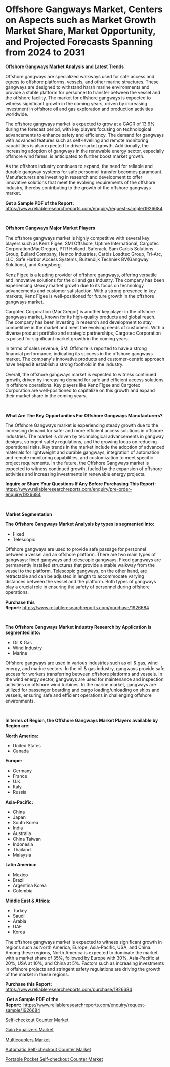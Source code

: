 <p><h1>Offshore Gangways Market, Centers on Aspects such as Market Growth Market Share, Market Opportunity, and Projected Forecasts Spanning from 2024 to 2031</h1></p><p><strong>Offshore Gangways Market Analysis and Latest Trends</strong></p>
<p><p>Offshore gangways are specialized walkways used for safe access and egress to offshore platforms, vessels, and other marine structures. These gangways are designed to withstand harsh marine environments and provide a stable platform for personnel to transfer between the vessel and the offshore facility. The market for offshore gangways is expected to witness significant growth in the coming years, driven by increasing investment in offshore oil and gas exploration and production activities worldwide.</p><p>The offshore gangways market is expected to grow at a CAGR of 13.6% during the forecast period, with key players focusing on technological advancements to enhance safety and efficiency. The demand for gangways with advanced features such as self-levelling and remote monitoring capabilities is also expected to drive market growth. Additionally, the increasing adoption of gangways in the renewable energy sector, especially offshore wind farms, is anticipated to further boost market growth.</p><p>As the offshore industry continues to expand, the need for reliable and durable gangway systems for safe personnel transfer becomes paramount. Manufacturers are investing in research and development to offer innovative solutions that meet the evolving requirements of the offshore industry, thereby contributing to the growth of the offshore gangways market.</p></p>
<p><strong>Get a Sample PDF of the Report:&nbsp;</strong> <a href="https://www.reliableresearchreports.com/enquiry/request-sample/1926684">https://www.reliableresearchreports.com/enquiry/request-sample/1926684</a></p>
<p>&nbsp;</p>
<p><strong>Offshore Gangways Major Market Players</strong></p>
<p><p>The offshore gangways market is highly competitive with several key players such as Kenz Figee, SMI Offshore, Uptime International, Cargotec Corporation(MacGregor), PTR Holland, Saferack, Sam Carbis Solutions Group, Bullard Company, Hemco Industries, Carbis Loadtec Group, Tri-Arc, LLC, Safe Harbor Access Systems, Buitendijk Techniek BV(Gangway Solutions), and Kongsberg.</p><p>Kenz Figee is a leading provider of offshore gangways, offering versatile and innovative solutions for the oil and gas industry. The company has been experiencing steady market growth due to its focus on technology advancements and customer satisfaction. With a strong presence in key markets, Kenz Figee is well-positioned for future growth in the offshore gangways market.</p><p>Cargotec Corporation (MacGregor) is another key player in the offshore gangways market, known for its high-quality products and global reach. The company has been investing in research and development to stay competitive in the market and meet the evolving needs of customers. With a diverse product portfolio and strategic partnerships, Cargotec Corporation is poised for significant market growth in the coming years.</p><p>In terms of sales revenue, SMI Offshore is reported to have a strong financial performance, indicating its success in the offshore gangways market. The company's innovative products and customer-centric approach have helped it establish a strong foothold in the industry.</p><p>Overall, the offshore gangways market is expected to witness continued growth, driven by increasing demand for safe and efficient access solutions in offshore operations. Key players like Kenz Figee and Cargotec Corporation are well-positioned to capitalize on this growth and expand their market share in the coming years.</p></p>
<p>&nbsp;</p>
<p><strong>What Are The Key Opportunities For Offshore Gangways Manufacturers?</strong></p>
<p><p>The Offshore Gangways market is experiencing steady growth due to the increasing demand for safer and more efficient access solutions in offshore industries. The market is driven by technological advancements in gangway designs, stringent safety regulations, and the growing focus on reducing operational risks. Key trends in the market include the adoption of advanced materials for lightweight and durable gangways, integration of automation and remote monitoring capabilities, and customization to meet specific project requirements. In the future, the Offshore Gangways market is expected to witness continued growth, fueled by the expansion of offshore activities and increasing investments in renewable energy projects.</p></p>
<p><strong>Inquire or Share Your Questions If Any Before Purchasing This Report:</strong> <a href="https://www.reliableresearchreports.com/enquiry/pre-order-enquiry/1926684">https://www.reliableresearchreports.com/enquiry/pre-order-enquiry/1926684</a></p>
<p>&nbsp;</p>
<p><strong>Market Segmentation</strong></p>
<p><strong>The Offshore Gangways Market Analysis by types is segmented into:</strong></p>
<p><ul><li>Fixed</li><li>Telescopic</li></ul></p>
<p><p>Offshore gangways are used to provide safe passage for personnel between a vessel and an offshore platform. There are two main types of gangways: fixed gangways and telescopic gangways. Fixed gangways are permanently installed structures that provide a stable walkway from the vessel to the platform. Telescopic gangways, on the other hand, are retractable and can be adjusted in length to accommodate varying distances between the vessel and the platform. Both types of gangways play a crucial role in ensuring the safety of personnel during offshore operations.</p></p>
<p><strong>Purchase this Report:&nbsp;</strong><a href="https://www.reliableresearchreports.com/purchase/1926684">https://www.reliableresearchreports.com/purchase/1926684</a></p>
<p>&nbsp;</p>
<p><strong>The Offshore Gangways Market Industry Research by Application is segmented into:</strong></p>
<p><ul><li>Oil & Gas</li><li>Wind Industry</li><li>Marine</li></ul></p>
<p><p>Offshore gangways are used in various industries such as oil & gas, wind energy, and marine sectors. In the oil & gas industry, gangways provide safe access for workers transferring between offshore platforms and vessels. In the wind energy sector, gangways are used for maintenance and inspection activities on offshore wind turbines. In the marine market, gangways are utilized for passenger boarding and cargo loading/unloading on ships and vessels, ensuring safe and efficient operations in challenging offshore environments.</p></p>
<p>&nbsp;</p>
<p><strong>In terms of Region, the Offshore Gangways Market Players available by Region are:</strong></p>
<p>
    <p> <strong> North America: </strong>
        <ul>
            <li>United States</li>
            <li>Canada</li>
        </ul>
        </p> 
    <p> <strong> Europe: </strong>
        <ul>
            <li>Germany</li>
            <li>France</li>
            <li>U.K.</li>
            <li>Italy</li>
            <li>Russia</li>
        </ul>
        </p> 
    <p> <strong> Asia-Pacific: </strong>
        <ul>
            <li>China</li>
            <li>Japan</li>
            <li>South Korea</li>
            <li>India</li>
            <li>Australia</li>
            <li>China Taiwan</li>
            <li>Indonesia</li>
            <li>Thailand</li>
            <li>Malaysia</li>
        </ul>
        </p> 
    <p> <strong> Latin America: </strong>
        <ul>
            <li>Mexico</li>
            <li>Brazil</li>
            <li>Argentina Korea</li>
            <li>Colombia</li>
        </ul>
        </p> 
    <p> <strong> Middle East & Africa: </strong>
        <ul>
            <li>Turkey</li>
            <li>Saudi</li>
            <li>Arabia</li>
            <li>UAE</li>
            <li>Korea</li>
        </ul>
    </p>
    </p>
<p><p>The offshore gangways market is expected to witness significant growth in regions such as North America, Europe, Asia-Pacific, USA, and China. Among these regions, North America is expected to dominate the market with a market share of 35%, followed by Europe with 30%, Asia-Pacific at 20%, USA at 10%, and China at 5%. Factors such as increasing investments in offshore projects and stringent safety regulations are driving the growth of the market in these regions.</p></p>
<p><strong>Purchase this Report: </strong><a href="https://www.reliableresearchreports.com/purchase/1926684">https://www.reliableresearchreports.com/purchase/1926684</a></p>
<p>&nbsp;<strong>Get a Sample PDF of the Report:&nbsp;&nbsp;</strong><a href="https://www.reliableresearchreports.com/enquiry/request-sample/1926684">https://www.reliableresearchreports.com/enquiry/request-sample/1926684</a></p>
<p><strong></strong></p>
<p><p><a href="https://cat-emmental-94b.notion.site/Self-checkout-Counter-Market-Provides-Detailed-Segmentation-of-this-Market-based-on-Type-Applicatio-2c3d5590254440419c572d9a2fb2dbb7">Self-checkout Counter Market</a></p><p><a href="https://view.publitas.com/reportprime-1/gain-equalizers-market-size-reflecting-a-forecast-till-2031-market-by-type-by-application-and-by-geography/">Gain Equalizers Market</a></p><p><a href="https://view.publitas.com/reportprime-1/multicouplers-market-size-growth-and-forecast-from-2024-2031/">Multicouplers Market</a></p><p><a href="https://silk-columnist-571.notion.site/Automatic-Self-checkout-Counter-Market-Size-Reflecting-a-Forecast-Till-2031-Market-By-Type-By-Appl-f3a79498c3e14c3397d1aa007b32ba36">Automatic Self-checkout Counter Market</a></p><p><a href="https://cat-emmental-94b.notion.site/Portable-Pocket-Self-checkout-Counter-Market-Size-Furnishes-Valuable-Information-Encompassing-Market-d9c93c57adf244d5b1fe0b7f8fbf57e7">Portable Pocket Self-checkout Counter Market</a></p></p>
